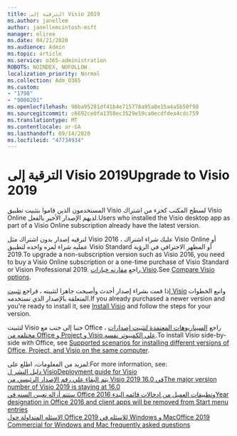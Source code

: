 ```yaml
---
title: الترقية إلى Visio 2019
ms.author: janellem
author: janellemcintosh-msft
manager: eliree
ms.date: 04/21/2020
ms.audience: Admin
ms.topic: article
ms.service: o365-administration
ROBOTS: NOINDEX, NOFOLLOW
localization_priority: Normal
ms.collection: Adm_O365
ms.custom:
- "1798"
- "9000201"
ms.openlocfilehash: 90ba95281df41b4e715778a95a0e15a4a5b50f98
ms.sourcegitcommit: c6692ce0fa1358ec3529e59ca0ecdfdea4cdc759
ms.translationtype: MT
ms.contentlocale: ar-SA
ms.lasthandoff: 09/14/2020
ms.locfileid: "47734934"
---
```

# <a name="upgrade-to-visio-2019"></a><span data-ttu-id="3ff23-102">الترقية إلى Visio 2019</span><span class="sxs-lookup"><span data-stu-id="3ff23-102">Upgrade to Visio 2019</span></span>

<span data-ttu-id="3ff23-103">المستخدمون الذين قاموا بتثبيت تطبيق Visio لسطح المكتب كجزء من اشتراك Visio Online لديهم الإصدار الأخير بالفعل.</span><span class="sxs-lookup"><span data-stu-id="3ff23-103">Users who installed the Visio desktop app as part of a Visio Online subscription already have the latest version.</span></span> 

<span data-ttu-id="3ff23-104">لترقيه إصدار بدون اشتراك مثل Visio 2016 ، عليك شراء اشتراك Visio Online أو عمليه شراء لمره واحده لتطبيق Visio Standard أو المظهر الاحترافي في الرؤية 2019.</span><span class="sxs-lookup"><span data-stu-id="3ff23-104">To upgrade a non-subscription version such as Visio 2016, you need to buy a Visio Online subscription or a one-time purchase of Visio Standard or Vision Professional 2019.</span></span> <span data-ttu-id="3ff23-105">راجع [مقارنه خيارات Visio](https://products.office.com/visio/microsoft-visio-plans-and-pricing-compare-visio-options).</span><span class="sxs-lookup"><span data-stu-id="3ff23-105">See [Compare Visio options](https://products.office.com/visio/microsoft-visio-plans-and-pricing-compare-visio-options).</span></span>

<span data-ttu-id="3ff23-106">إذا قمت بشراء إصدار أحدث وأصبحت جاهزا لتثبيته ، فراجع [تثبيت Visio](https://support.office.com/article/f98f21e3-aa02-4827-9167-ddab5b025710?wt.mc_id=OfficeAdm_ClientDIA_Alchemy1798) واتبع الخطوات المتعلقة بالإصدار الذي تستخدمه.</span><span class="sxs-lookup"><span data-stu-id="3ff23-106">If you already purchased a newer version and you're ready to install it, see [Install Visio](https://support.office.com/article/f98f21e3-aa02-4827-9167-ddab5b025710?wt.mc_id=OfficeAdm_ClientDIA_Alchemy1798) and follow the steps for your version.</span></span> 

<span data-ttu-id="3ff23-107">لتثبيت Visio جنبا إلى جنب مع Office ، راجع [السيناريوهات المعتمدة لتثبيت إصدارات مختلفه من Office و Project و Visio علي الكمبيوتر نفسه](https://docs.microsoft.com/deployoffice/install-different-office-visio-and-project-versions-on-the-same-computer).</span><span class="sxs-lookup"><span data-stu-id="3ff23-107">To install Visio side-by-side with Office, see [Supported scenarios for installing different versions of Office, Project, and Visio on the same computer](https://docs.microsoft.com/deployoffice/install-different-office-visio-and-project-versions-on-the-same-computer).</span></span>

<span data-ttu-id="3ff23-108">لمزيد من المعلومات، اطلع على:</span><span class="sxs-lookup"><span data-stu-id="3ff23-108">For more information, see:</span></span><br>
[<span data-ttu-id="3ff23-109">دليل النشر ل Visio</span><span class="sxs-lookup"><span data-stu-id="3ff23-109">Deployment guide for Visio</span></span>](https://docs.microsoft.com/deployoffice/deployment-guide-for-visio)<br>
[<span data-ttu-id="3ff23-110">يتم البقاء علي رقم الإصدار الرئيسي من Visio 2019 في 16.0</span><span class="sxs-lookup"><span data-stu-id="3ff23-110">The major version number of Visio 2019 is staying at 16.0</span></span>](https://docs.microsoft.com/deployoffice/office2019/overview#whats-stayed-the-same-in-office-2019)<br>
[<span data-ttu-id="3ff23-111">ستتم أزاله تعيين السنه في Office 2016 وتطبيقات العميل من إدخالات قائمه البدء</span><span class="sxs-lookup"><span data-stu-id="3ff23-111">Year designation in Office 2016 and client apps will be removed from Start menu entries</span></span>](https://support.office.com/article/8fe5e052-76d2-49de-af30-2e84ed3da907?wt.mc_id=OfficeAdm_ClientDIA_Alchemy1798)<br>
[<span data-ttu-id="3ff23-112">الاسئله المتداولة حول Office 2019 للاسئله في Windows و Mac</span><span class="sxs-lookup"><span data-stu-id="3ff23-112">Office 2019 Commercial for Windows and Mac frequently asked questions</span></span>](https://support.microsoft.com/help/4133312) 
